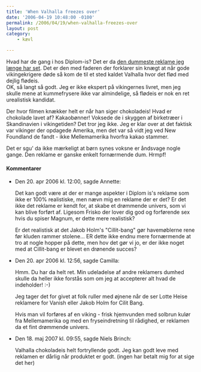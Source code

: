 ```yaml
---
title: 'When Valhalla freezes over'
date: '2006-04-19 10:48:00 -0100'
permalink: /2006/04/19/when-valhalla-freezes-over
layout: post
category:
    - kævl

---
```

Hvad har de gang i hos Diplom-is? Det er da [den dummeste reklame jeg længe har set](http://www.diplom-is.dk/index.gan?id=1366&subid=0). Det er den med faderen der forklarer sin knægt at når gode vikingekrigere døde så kom de til et sted kaldet Valhalla hvor det flød med dejlig flødeis.   
OK, så langt så godt. Jeg er ikke ekspert på vikingernes livret, men jeg skulle mene at kummefrysere ikke var almindelige, så flødeis er nok en ret urealistisk kandidat.

Der hvor filmen knækker helt er når han siger chokoladeis! Hvad er chokolade lavet af? Kakaobønner! Voksede de i skyggen af birketræer i Skandinavien i vikingetiden? Det tror jeg ikke. Jeg er klar over at det faktisk var vikinger der opdagede Amerika, men det var så vidt jeg ved New Foundland de fandt - ikke Mellemamerika hvorfra kakao stammer.

Det er sgu' da ikke mærkeligt at børn synes voksne er åndsvage nogle gange. Den reklame er ganske enkelt fornærmende dum. Hrmpf!
<div class="vintage-comments">
<h4>Kommentarer </h4>
<ul class="vintage-comments-list"><li>
<p class="comment-meta">Den <time pubdate datetime="2006-04-20T12:00:01+02:00">20. apr 2006 kl.  12:00</time>, sagde Annette:</p>
<p>Det kan godt være at der er mange aspekter i Diplom is's reklame som ikke er 100% realistiske, men nævn mig en reklame der er det? Er det ikke det reklame er kendt for, at skabe et drømmende univers, som vi kan blive forført af. Ligesom Frisko der lover dig god og forførende sex hvis du spiser Magnum, er dette mere realistisk?</p>
<p>Er det realistisk at det Jakob Holm's "Cillit-bang" gør havemøblerne rene før kluden rammer stolene... ER dette ikke endnu mere fornærmende at tro at nogle hopper på dette, men hov det gør vi jo, er der ikke noget med at Cillit-bang er blevet en drønende succes?</p>
</li>

<li>
<p class="comment-meta">Den <time pubdate datetime="2006-04-20T12:56:42+02:00">20. apr 2006 kl.  12:56</time>, sagde Camilla:</p>
<p>Hmm. Du har da helt ret. Min udeladelse af andre reklamers dumhed skulle da heller ikke forstås som om jeg at accepterer alt hvad de indeholder! :-)</p>
<p>Jeg tager det for givet at folk ruller med øjnene når de ser Lotte Heise reklamere for Vanish eller Jakob Holm for Cilit Bang.</p>
<p>Hvis man vil forføres af en viking - frisk hjemvunden med solbrun kulør fra Mellemamerika og med en fryseindretning til rådighed, er reklamen da et fint drømmende univers.</p>
</li>

<li>
<p class="comment-meta">Den <time pubdate datetime="2007-05-18T09:55:22+02:00">18. maj 2007 kl.  09:55</time>, sagde Niels Brinch:</p>
<p>Valhalla chokoladeis helt fortryllende godt. Jeg kan godt leve med reklamen er dårlig når produktet er godt. (ingen har betalt mig for at sige det her)</p>
</li>
</ul>
</div>
